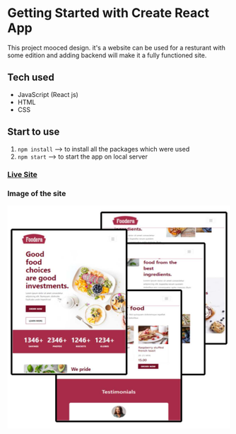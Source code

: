 # Getting Started with Create React App

This project mooced design. it's a website can be used for a resturant with some edition and adding backend will make it a fully functioned site.

## Tech used
* JavaScript (React js)
* HTML
* CSS

## Start to use

1. `npm install` --> to install all the packages which were used
2. `npm start` --> to start the app on local server

### [Live Site](https://foodera-tau.vercel.app)

### Image of the site
![image](https://github.com/hamza19944/foodera/blob/main/public/%D0%9D%D0%BE%D0%B2%D1%8B%D0%B9%20%D0%BF%D1%80%D0%BE%D0%B5%D0%BA%D1%82%20(3).jpg)
